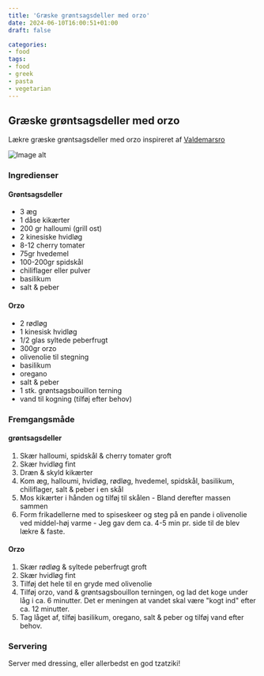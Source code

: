 ```yaml
---
title: 'Græske grøntsagsdeller med orzo'
date: 2024-06-10T16:00:51+01:00
draft: false

categories:
- food
tags:
- food
- greek
- pasta
- vegetarian
---
```


## Græske grøntsagsdeller med orzo

Lækre græske grøntsagsdeller med orzo inspireret af [Valdemarsro](https://www.valdemarsro.dk/graesk-inspireret-risret/)

![Image alt](food1.png)

### Ingredienser

#### Grøntsagsdeller

- 3 æg
- 1 dåse kikærter
- 200 gr halloumi (grill ost)
- 2 kinesiske hvidløg 
- 8-12 cherry tomater 
- 75gr hvedemel
- 100-200gr spidskål
- chiliflager eller pulver
- basilikum
- salt & peber

#### Orzo

- 2 rødløg 
- 1 kinesisk hvidløg 
- 1/2 glas syltede peberfrugt
- 300gr orzo
- olivenolie til stegning
- basilikum
- oregano
- salt & peber
- 1 stk. grøntsagsbouillon terning 
- vand til kogning (tilføj efter behov)


### Fremgangsmåde

#### grøntsagsdeller

1. Skær halloumi, spidskål & cherry tomater groft
2. Skær hvidløg fint
3. Dræn & skyld kikærter
4. Kom æg, halloumi, hvidløg, rødløg, hvedemel, spidskål, basilikum, chiliflager, salt & peber i en skål
5. Mos kikærter i hånden og tilføj til skålen - Bland derefter massen sammen
6. Form frikadellerne med to spiseskeer og steg på en pande i olivenolie ved middel-høj varme - Jeg gav dem ca. 4-5 min pr. side til de blev lækre & faste.

#### Orzo

1. Skær rødløg & syltede peberfrugt groft
2. Skær hvidløg fint
3. Tilføj det hele til en gryde med olivenolie
4. Tilføj orzo, vand & grøntsagsbouillon terningen, og lad det koge under låg i ca. 6 minutter. Det er meningen at vandet skal være "kogt ind" efter ca. 12 minutter.
5. Tag låget af, tilføj basilikum, oregano, salt & peber og tilføj vand efter behov.

### Servering

Server med dressing, eller allerbedst en god tzatziki!